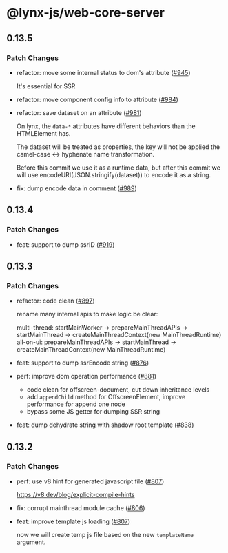 # @lynx-js/web-core-server

## 0.13.5

### Patch Changes

- refactor: move some internal status to dom's attribute ([#945](https://github.com/lynx-family/lynx-stack/pull/945))

  It's essential for SSR

- refactor: move component config info to attribute ([#984](https://github.com/lynx-family/lynx-stack/pull/984))

- refactor: save dataset on an attribute ([#981](https://github.com/lynx-family/lynx-stack/pull/981))

  On lynx, the `data-*` attributes have different behaviors than the HTMLElement has.

  The dataset will be treated as properties, the key will not be applied the camel-case <-> hyphenate name transformation.

  Before this commit we use it as a runtime data, but after this commit we will use encodeURI(JSON.stringify(dataset)) to encode it as a string.

- fix: dump encode data in comment ([#989](https://github.com/lynx-family/lynx-stack/pull/989))

## 0.13.4

### Patch Changes

- feat: support to dump ssrID ([#919](https://github.com/lynx-family/lynx-stack/pull/919))

## 0.13.3

### Patch Changes

- refactor: code clean ([#897](https://github.com/lynx-family/lynx-stack/pull/897))

  rename many internal apis to make logic be clear:

  multi-thread: startMainWorker -> prepareMainThreadAPIs -> startMainThread -> createMainThreadContext(new MainThreadRuntime)
  all-on-ui: prepareMainThreadAPIs -> startMainThread -> createMainThreadContext(new MainThreadRuntime)

- feat: support to dump ssrEncode string ([#876](https://github.com/lynx-family/lynx-stack/pull/876))

- perf: improve dom operation performance ([#881](https://github.com/lynx-family/lynx-stack/pull/881))

  - code clean for offscreen-document, cut down inheritance levels
  - add `appendChild` method for OffscreenElement, improve performance for append one node
  - bypass some JS getter for dumping SSR string

- feat: dump dehydrate string with shadow root template ([#838](https://github.com/lynx-family/lynx-stack/pull/838))

## 0.13.2

### Patch Changes

- perf: use v8 hint for generated javascript file ([#807](https://github.com/lynx-family/lynx-stack/pull/807))

  https://v8.dev/blog/explicit-compile-hints

- fix: corrupt mainthread module cache ([#806](https://github.com/lynx-family/lynx-stack/pull/806))

- feat: improve template js loading ([#807](https://github.com/lynx-family/lynx-stack/pull/807))

  now we will create temp js file based on the new `templateName` argument.
